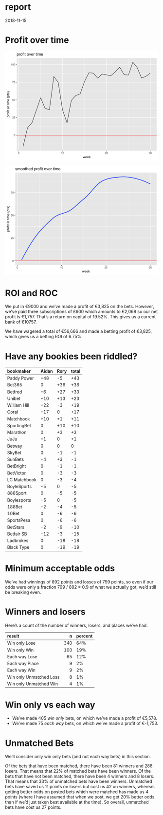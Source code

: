 report
================
2018-11-15

# Profit over time

![](report_files/figure-gfm/profit-over-time-1.png)<!-- -->

![](report_files/figure-gfm/profit-over-time-smooth-1.png)<!-- -->

# ROI and ROC

We put in €9000 and we’ve made a profit of €3,825 on the bets. However,
we’ve paid three subscriptions of £600 which amounts to €2,068 so our
net profit is €1,757. That’s a return on capital of 19.52%. This gives
us a current bank of €10757.

We have wagered a total of €56,666 and made a betting profit of €3,825,
which gives us a betting ROI of 6.75%.

# Have any bookies been riddled?

| bookmaker    | Aidan | Rory | total |
| :----------- | :---- | :--- | :---- |
| Paddy Power  | \+48  | \-5  | \+43  |
| Bet365       | 0     | \+36 | \+36  |
| Betfred      | \+6   | \+27 | \+33  |
| Unibet       | \+10  | \+13 | \+23  |
| William Hill | \+22  | \-3  | \+19  |
| Coral        | \+17  | 0    | \+17  |
| Matchbook    | \+10  | \+1  | \+11  |
| SportingBet  | 0     | \+10 | \+10  |
| Marathon     | 0     | \+3  | \+3   |
| JuJu         | \+1   | 0    | \+1   |
| Betway       | 0     | 0    | 0     |
| SkyBet       | 0     | \-1  | \-1   |
| SunBets      | \-4   | \+3  | \-1   |
| BetBright    | 0     | \-1  | \-1   |
| BetVictor    | 0     | \-3  | \-3   |
| LC Matchbook | 0     | \-3  | \-4   |
| BoyleSports  | \-5   | 0    | \-5   |
| 888Sport     | 0     | \-5  | \-5   |
| Boylesports  | \-5   | 0    | \-5   |
| 188Bet       | \-2   | \-4  | \-5   |
| 10Bet        | 0     | \-6  | \-6   |
| SportsPesa   | 0     | \-6  | \-6   |
| BetStars     | \-2   | \-9  | \-10  |
| Betfair SB   | \-12  | \-3  | \-15  |
| Ladbrokes    | 0     | \-18 | \-18  |
| Black Type   | 0     | \-19 | \-19  |

# Minimum acceptable odds

We’ve had winnings of 892 points and losses of 799 points, so even if
our odds were only a fraction 799 / 892 = 0.9 of what we actually got,
we’d still be breaking even.

# Winners and losers

Here’s a count of the number of winners, losers, and places we’ve had.

| result                  |   n | percent |
| :---------------------- | --: | :------ |
| Win only Lose           | 340 | 64%     |
| Win only Win            | 100 | 19%     |
| Each way Lose           |  65 | 12%     |
| Each way Place          |   9 | 2%      |
| Each way Win            |   9 | 2%      |
| Win only Unmatched Loss |   8 | 1%      |
| Win only Unmatched Win  |   4 | 1%      |

# Win only vs each way

  - We’ve made 405 *win only* bets, on which we’ve made a profit of
    €5,578.
  - We’ve made 75 *each way* bets, on which we’ve made a profit of
    €-1,753.

# Unmatched Bets

We’ll consider only win only bets (and not each way bets) in this
section.

Of the bets that have been matched, there have been 81 winners and 288
losers. That means that 22% of matched bets have been winners. Of the
bets that have not been matched, there have been 4 winners and 8 losers.
That means that 33% of unmatched bets have been winners. Unmatched bets
have saved us 11 points on losers but cost us 42 on winners, whereas
getting better odds on posted bets which were matched has made us 4
points (where I have assumed that when we post, we get 20% better odds
than if we’d just taken best available at the time). So overall,
unmatched bets have cost us 27 points.
